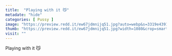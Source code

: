 ```yaml
---
title:  "Playing with it 😼"
metadate: "hide"
categories: [ Pussy ]
image: "https://preview.redd.it/ew67jdmnijq51.jpg?auto=webp&s=3319e43910aa2f5963b6a3781857580753589ee8"
thumb: "https://preview.redd.it/ew67jdmnijq51.jpg?width=1080&crop=smart&auto=webp&s=53e3ea8c239d3d9516940dfdae36e10ccb8f8124"
visit: ""
---
```

Playing with it 😼
